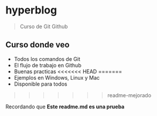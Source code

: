 # hyperblog

> Curso de Git  Github

## Curso donde veo 
* Todos los comandos de Git
* El flujo de trabajo en Github
* Buenas practicas
<<<<<<< HEAD
=======
* Ejemplos en Windows, Linux y Mac
* Disponible para todos
>>>>>>> readme-mejorado

Recordando que **Este readme.md es una prueba** 
